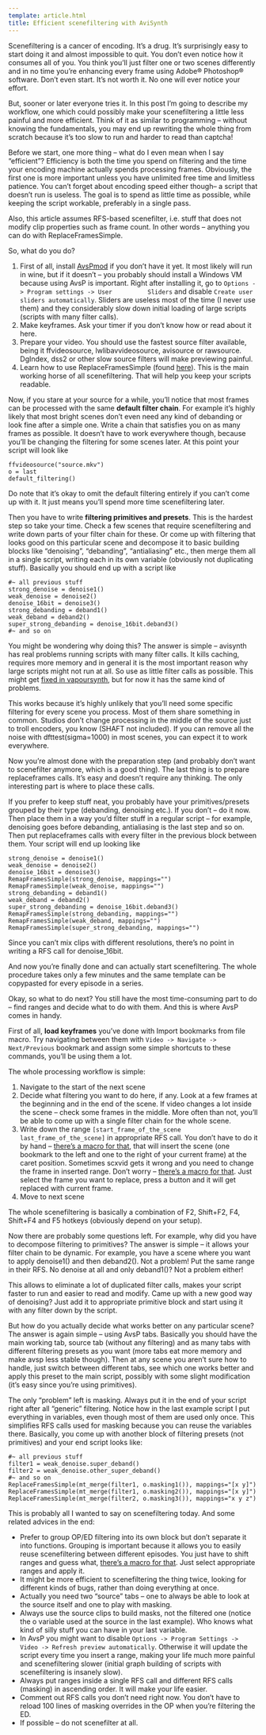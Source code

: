 ```yaml
---
template: article.html
title: Efficient scenefiltering with AviSynth
---
```


Scenefiltering is a cancer of encoding. It’s a drug. It’s surprisingly easy to start doing it and almost impossible to quit. You don’t even notice how it consumes all of you. You think you’ll just filter one or two scenes differently and in no time you’re enhancing every frame using Adobe® Photoshop® software. Don’t even start. It’s not worth it. No one will ever notice your effort.

But, sooner or later everyone tries it. In this post I’m going to describe my workflow, one which could possibly make your scenefiltering a little less painful and more efficient. Think of it as similar to programming – without knowing the fundamentals, you may end up rewriting the whole thing from scratch because it’s too slow to run and harder to read than captcha!


Before we start, one more thing – what do I even mean when I say “efficient”? Efficiency is both the time you spend on filtering and the time your encoding machine actually spends processing frames. Obviously, the first one is more important unless you have unlimited free time and limitless patience. You can’t forget about encoding speed either though– a script that doesn’t run is useless. The goal is to spend as little time as possible, while keeping the script workable, preferably in a single pass.

Also, this article assumes RFS-based scenefilter, i.e. stuff that does not modify clip properties such as frame count. In other words – anything you can do with ReplaceFramesSimple.

So, what do you do?

 1. First of all, install [AvsPmod][1] if you don’t have it yet. It most likely will run in wine, but if it doesn’t – you probably should install a Windows VM because using AvsP is important. Right after installing it, go to `Options -> Program settings -> User          Sliders` and disable `Create user sliders automatically`. Sliders are useless most of the time (I never use them) and they             considerably slow down initial loading of large scripts (scripts with many filter calls).
 2. Make keyframes. Ask your timer if you don’t know how or read about it here.
 3. Prepare your video. You should use the fastest source filter available, being it ffvideosource, lwlibavvideosource, avisource or rawsource. DgIndex, dss2 or other slow source filters will make previewing painful.
 4. Learn how to use ReplaceFramesSimple (found [here][2]). This is the main working horse of all scenefiltering. That will help you keep your scripts readable.

Now, if you stare at your source for a while, you’ll notice that most frames can be processed with the same **default filter chain**. For example it’s highly likely that most bright scenes don’t even need any kind of debanding or look fine after a simple one. Write a chain that satisfies you on as many frames as possible. It doesn’t have to work everywhere though, because you’ll be changing the filtering for some scenes later. At this point your script will look like

    ffvideosource("source.mkv")
    o = last
    default_filtering()

Do note that it’s okay to omit the default filtering entirely if you can’t come up with it. It just means you’ll spend more time scenefiltering later.

Then you have to write **filtering primitives and presets**. This is the hardest step so take your time. Check a few scenes that require scenefiltering and write down parts of your filter chain for these. Or come up with filtering that looks good on this particular scene and decompose it to basic building blocks like “denoising”, “debanding”, “antialiasing” etc., then merge them all in a single script, writing each in its own variable (obviously not duplicating stuff). Basically you should end up with a script like

    #~ all previous stuff
    strong_denoise = denoise1()
    weak_denoise = denoise2()
    denoise_16bit = denoise3()
    strong_debanding = deband1()
    weak_deband = deband2()
    super_strong_debanding = denoise_16bit.deband3()
    #~ and so on

You might be wondering why doing this? The answer is simple – avisynth has real problems running scripts with many filter calls. It kills caching, requires more memory and in general it is the most important reason why large scripts might not run at all. So use as little filter calls as possible. This might get [fixed in vapoursynth][3], but for now it has the same kind of problems.

This works because it’s highly unlikely that you’ll need some specific filtering for every scene you process. Most of them share something in common. Studios don’t change processing in the middle of the source just to troll encoders, you know (SHAFT not included). If you can remove all the noise with dfttest(sigma=1000) in most scenes, you can expect it to work everywhere.

Now you’re almost done with the preparation step (and probably don’t want to scenefilter anymore, which is a good thing). The last thing is to prepare replaceframes calls. It’s easy and doesn’t require any thinking. The only interesting part is where to place these calls.

If you prefer to keep stuff neat, you probably have your primitives/presets grouped by their type (debanding, denoising etc.). If you don’t – do it now. Then place them in a way you’d filter stuff in a regular script – for example, denoising goes before debanding, antialiasing is the last step and so on. Then put replaceframes calls with every filter in the previous block between them. Your script will end up looking like

    strong_denoise = denoise1()
    weak_denoise = denoise2()
    denoise_16bit = denoise3()
    RemapFramesSimple(strong_denoise, mappings="")
    RemapFramesSimple(weak_denoise, mappings="")
    strong_debanding = deband1()
    weak_deband = deband2()
    super_strong_debanding = denoise_16bit.deband3()
    RemapFramesSimple(strong_debanding, mappings="")
    RemapFramesSimple(weak_deband, mappings="")
    RemapFramesSimple(super_strong_debanding, mappings="")

Since you can’t mix clips with different resolutions, there’s no point in writing a RFS call for denoise_16bit.

And now you’re finally done and can actually start scenefiltering. The whole procedure takes only a few minutes and the same template can be copypasted for every episode in a series.

Okay, so what to do next? You still have the most time-consuming part to do – find ranges and decide what to do with them. And this is where AvsP comes in handy.

First of all, **load keyframes** you’ve done with Import bookmarks from file macro. Try navigating between them with `Video -> Navigate -> Next/Previous` bookmark and assign some simple shortcuts to these commands, you’ll be using them a lot.

The whole processing workflow is simple:

 1. Navigate to the start of the next scene
 2. Decide what filtering you want to do here, if any. Look at a few frames at the beginning and in the end of the scene. If video changes a lot inside the scene – check some frames in the middle. More often than not, you’ll be able to come up with a single filter chain for the whole scene.
 3. Write down the range `[start_frame_of_the_scene last_frame_of_the_scene]` in appropriate RFS call. You don’t have to do it by hand – [there’s a macro for that][4], that will insert the scene (one bookmark to the left and one to the right of your current frame) at the caret position. Sometimes scxvid gets it wrong and you need to change the frame in inserted range. Don’t worry – [there’s a macro for that][5]. Just select the frame you want to replace, press a button and it will get replaced with current frame.
 4. Move to next scene

The whole scenefiltering is basically a combination of F2, Shift+F2, F4, Shift+F4 and F5 hotkeys (obviously depend on your setup).

Now there are probably some questions left. For example, why did you have to decompose filtering to primitives? The answer is simple – it allows your filter chain to be dynamic. For example, you have a scene where you want to apply denoise1() and then deband2(). Not a problem! Put the same range in their RFS. No denoise at all and only deband1()? Not a problem either!

This allows to eliminate a lot of duplicated filter calls, makes your script faster to run and easier to read and modify. Came up with a new good way of denoising? Just add it to appropriate primitive block and start using it with any filter down by the script.

But how do you actually decide what works better on any particular scene? The answer is again simple – using AvsP tabs. Basically you should have the main working tab, source tab (without any filtering) and as many tabs with different filtering presets as you want (more tabs eat more memory and make avsp less stable though). Then at any scene you aren’t sure how to handle, just switch between different tabs, see which one works better and apply this preset to the main script, possibly with some slight modification (it’s easy since you’re using primitives).

The only “problem” left is masking. Always put it in the end of your script right after all “generic” filtering. Notice how in the last example script I put everything in variables, even though most of them are used only once. This simplifies RFS calls used for masking because you can reuse the variables there. Basically, you come up with another block of filtering presets (not primitives) and your end script looks like:

    #~ all previous stuff
    filter1 = weak_denoise.super_deband()
    filter2 = weak_denoise.other_super_deband()
    #~ and so on
    ReplaceFramesSimple(mt_merge(filter1, o.masking1()), mappings="[x y]")
    ReplaceFramesSimple(mt_merge(filter1, o.masking2()), mappings="[x y]")
    ReplaceFramesSimple(mt_merge(filter2, o.masking3()), mappings="x y z")

This is probably all I wanted to say on scenefiltering today. And some related advices in the end:

 - Prefer to group OP/ED filtering into its own block but don’t separate it into functions. Grouping is important because it allows you to easily reuse scenefiltering between different episodes. You just have to shift ranges and guess what, [there’s a macro for that][6]. Just select appropriate ranges and apply it.
 - It might be more efficient to scenefiltering the thing twice, looking for different kinds of bugs, rather than doing everything at once.
 - Actually you need two “source” tabs – one to always be able to look at the source itself and one to play with masking.
 - Always use the source clips to build masks, not the filtered one (notice the o variable used at the source in the last example). Who knows what kind of silly stuff you can have in your last variable.
 - In AvsP you might want to disable `Options -> Program Settings -> Video -> Refresh preview automatically`. Otherwise it will update the script every time you insert a range, making your life much more painful and scenefiltering slower (initial graph building of scripts with scenefiltering is insanely slow).
 - Always put ranges inside a single RFS call and different RFS calls (masking) in ascending order. It will make your life easier.
 - Comment out RFS calls you don’t need right now. You don’t have to reload 100 lines of masking overrides in the OP when you’re filtering the ED.
 - If possible – do not scenefilter at all.


  [1]: http://forum.doom9.org/showthread.php?t=153248
  [2]: http://avisynth.org/stickboy/
  [3]: https://github.com/vapoursynth/vapoursynth/issues/36
  [4]: http://pastebin.com/F0Ntp7rq
  [5]: http://pastebin.com/6hwjET0w
  [6]: http://pastebin.com/h4GHXYfa